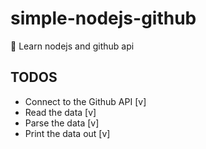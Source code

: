 # simple-nodejs-github
:squid: Learn nodejs and github api

## TODOS
 - Connect to the Github API [v]
 - Read the data [v]
 - Parse the data [v]
 - Print the data out [v]
